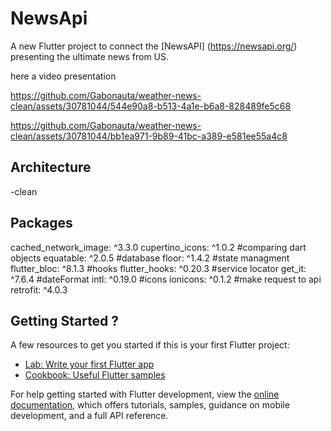 # NewsApi

A new Flutter project to connect the [NewsAPI] (https://newsapi.org/) presenting the ultimate news from US.

here a video presentation


https://github.com/Gabonauta/weather-news-clean/assets/30781044/544e90a8-b513-4a1e-b6a8-828489fe5c68



https://github.com/Gabonauta/weather-news-clean/assets/30781044/bb1ea971-9b89-41bc-a389-e581ee55a4c8


## Architecture
  -clean
## Packages
  cached_network_image: ^3.3.0
  cupertino_icons: ^1.0.2
  #comparing dart objects
  equatable: ^2.0.5
  #database
  floor: ^1.4.2
  #state managment
  flutter_bloc: ^8.1.3
  #hooks
  flutter_hooks: ^0.20.3
  #service locator
  get_it: ^7.6.4
  #dateFormat
  intl: ^0.19.0
  #icons
  ionicons: ^0.1.2
  #make request to api
  retrofit: ^4.0.3

## Getting Started ?

A few resources to get you started if this is your first Flutter project:

- [Lab: Write your first Flutter app](https://docs.flutter.dev/get-started/codelab)
- [Cookbook: Useful Flutter samples](https://docs.flutter.dev/cookbook)

For help getting started with Flutter development, view the
[online documentation](https://docs.flutter.dev/), which offers tutorials,
samples, guidance on mobile development, and a full API reference.
